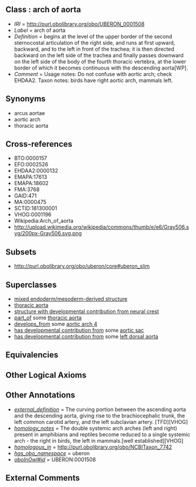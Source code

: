 
## Class : arch of aorta

 * *IRI* = http://purl.obolibrary.org/obo/UBERON_0001508
 * *Label* = arch of aorta
 * *Definition* = begins at the level of the upper border of the second sternocostal articulation of the right side, and runs at first upward, backward, and to the left in front of the trachea; it is then directed backward on the left side of the trachea and finally passes downward on the left side of the body of the fourth thoracic vertebra, at the lower border of which it becomes continuous with the descending aorta[WP].
 * *Comment* = Usage notes: Do not confuse with aortic arch; check EHDAA2. Taxon notes: birds have right aortic arch, mammals left.

## Synonyms

 * arcus aortae
 * aortic arch
 * thoracic aorta

## Cross-references

 * BTO:0000157
 * EFO:0002526
 * EHDAA2:0000132
 * EMAPA:17613
 * EMAPA:18602
 * FMA:3768
 * GAID:471
 * MA:0000475
 * SCTID:181300001
 * VHOG:0001196
 * Wikipedia:Arch_of_aorta
 * http://upload.wikimedia.org/wikipedia/commons/thumb/e/e6/Gray506.svg/200px-Gray506.svg.png

## Subsets

 * http://purl.obolibrary.org/obo/uberon/core#uberon_slim

## Superclasses

 * [mixed endoderm/mesoderm-derived structure](../../UBERON/77/UBERON_0000077.md)
 * [thoracic aorta](../../UBERON/15/UBERON_0001515.md)
 * [structure with developmental contribution from neural crest](../../UBERON/14/UBERON_0010314.md)
 * [part_of](../../BFO/50/BFO_0000050.md) some [thoracic aorta](../../UBERON/15/UBERON_0001515.md)
 * [develops_from](../../RO/02/RO_0002202.md) some [aortic arch 4](../../UBERON/21/UBERON_0003121.md)
 * [has developmental contribution from](../../RO/54/RO_0002254.md) some [aortic sac](../../UBERON/32/UBERON_0005432.md)
 * [has developmental contribution from](../../RO/54/RO_0002254.md) some [left dorsal aorta](../../UBERON/13/UBERON_0005613.md)

## Equivalencies


## Other Logical Axioms


## Other Annotations

 * *[external_definition](../../UBPROP/01/UBPROP_0000001.md)* = The curving portion between the ascending aorta and the descending aorta, giving rise to the brachiocephalic trunk, the left common carotid artery, and the left subclavian artery. [TFD][VHOG]
 * *[homology_notes](../../UBPROP/03/UBPROP_0000003.md)* = The double systemic arch arches (left and right) present in amphibians and reptiles become reduced to a single systemic arch - the right in birds, the left in mammals.[well established][VHOG]
 * *[homologous_in](../../core#homologous/in/core#homologous_in.md)* = http://purl.obolibrary.org/obo/NCBITaxon_7742
 * *[has_obo_namespace](../../ce/oboInOwl#hasOBONamespace.md)* = uberon
 * *[oboInOwl#id](../../id/oboInOwl#id.md)* = UBERON:0001508

## External Comments

